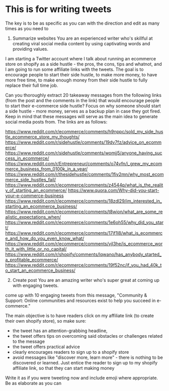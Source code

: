 # This is for writing tweets
The key is to be as specific as you can with the direction and edit as many times as you need to



1. Summarize websites
You are an experienced writer who's skillful at creating viral social media content by using captivating words and providing values. 

I am starting a Twitter account where I talk about running an ecommerce store on shopify as a side hustle - the pros, the cons, tips and whatnot, and I am going to run some affiliate links with the tweets. The goal is to encourage people to start their side hustle, to make more money, to have more free time, to make enough money from their side hustle to fully replace their full time job. 

Can you thoroughly extract 20 takeaway messages from the following links (from the post and the comments in the link) that would encourage people to start their e-commerce side hustle? Focus on why someone should start a side hustle - more money, serves as a backup plan in case they got fired. Keep in mind that these messages will serve as the main idea to generate social media posts from. The links are as follows:

https://www.reddit.com/r/ecommerce/comments/h9nppc/sold_my_side_hustle_ecommerce_store_my_thoughts/
https://www.reddit.com/r/sidehustle/comments/19dv7fz/advice_on_ecommerce/
https://www.reddit.com/r/sidehustle/comments/womjj5/anyone_having_success_in_ecommerce/
https://www.reddit.com/r/Entrepreneur/comments/o74vfn/i_grew_my_ecommerce_business_from_0100k_in_a_year/
https://www.reddit.com/r/thesidehustle/comments/1fiv2mn/why_most_ecommerce_side_hustles_fail/
https://www.reddit.com/r/ecommerce/comments/z4544p/what_is_the_reality_of_starting_an_ecommerce/
https://www.quora.com/Why-did-you-start-your-e-commerce-business
https://www.reddit.com/r/ecommerce/comments/18zdl29/im_interested_in_starting_an_ecommerce_business/
https://www.reddit.com/r/ecommerce/comments/t8wion/what_are_some_realistic_expectations_when/
https://www.reddit.com/r/ecommerce/comments/1e6oh55/why_did_you_start/
https://www.reddit.com/r/ecommerce/comments/17jf1l8/what_is_ecommerce_and_how_do_you_even_know_what/
https://www.reddit.com/r/ecommerce/comments/vjl3he/is_ecommerce_worth_it_with_little_or_no_capital/
https://www.reddit.com/r/shopify/comments/lqwano/has_anybody_started_a_profitable_ecommerce/
https://www.reddit.com/r/ecommerce/comments/19f52nc/if_you_had_40k_to_start_an_ecommerce_business/



2. Create post
You are an amazing writer who's super great at coming up with engaging tweets.

come up with 10 engaging tweets from this message, "Community & Support: Online communities and resources exist to help you succeed in e-commerce." 

The main objective is to have readers click on my affiliate link (to create their own shopify store), so make sure:

- the tweet has an attention-grabbing headline, 
- the tweet offers tips on overcoming said obstacles or challenges related to the message
- the tweet offers practical advice
- clearly encourages readers to sign up to a shopify store
- avoid messages like "discover more, learn more" - there is nothing to be discovered or learned. Just entice the reader to sign up to my shopify affiliate link, so that they can start making money

Write it as if you were tweeting now and include emoji where appropriate. Be as elaborate as you can


